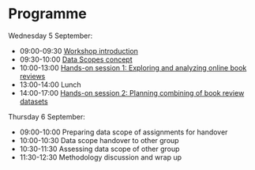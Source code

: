 # Programme

Wednesday 5 September:

+ 09:00-09:30 [Workshop introduction](workshop_intro.md)
+ 09:30-10:00 [Data Scopes concept](data_scopes_intro.md)
+ 10:00-13:00 [Hands-on session 1: Exploring and analyzing online book reviews](assignment1.md)
+ 13:00-14:00 Lunch
+ 14:00-17:00 [Hands-on session 2: Planning combining of book review datasets](assignment2.md)

Thursday 6 September:

+ 09:00-10:00 Preparing data scope of assignments for handover
+ 10:00-10:30 Data scope handover to other group
+ 10:30-11:30 Assessing data scope of other group
+ 11:30-12:30 Methodology discussion and wrap up


